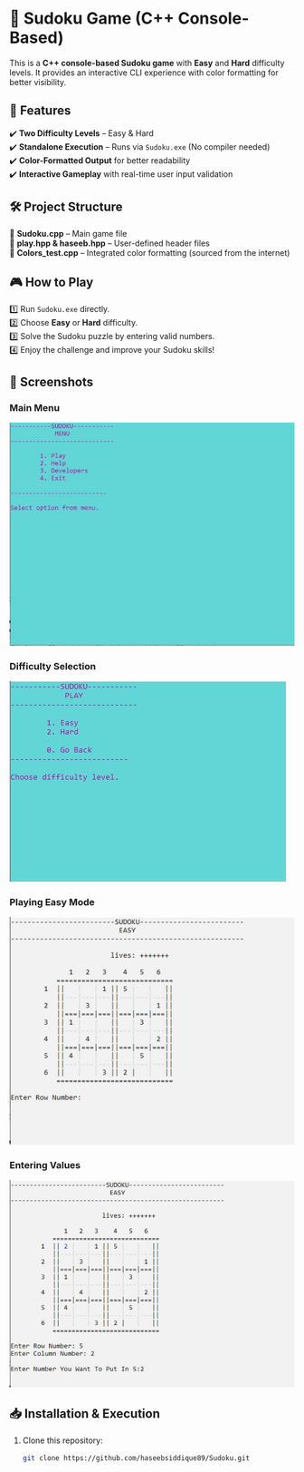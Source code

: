# 🎯 Sudoku Game (C++ Console-Based)  

This is a **C++ console-based Sudoku game** with **Easy** and **Hard** difficulty levels. It provides an interactive CLI experience with color formatting for better visibility.  

## 🚀 Features  
✔️ **Two Difficulty Levels** – Easy & Hard  
✔️ **Standalone Execution** – Runs via `Sudoku.exe` (No compiler needed)  
✔️ **Color-Formatted Output** for better readability  
✔️ **Interactive Gameplay** with real-time user input validation  

## 🛠 Project Structure  
📌 **Sudoku.cpp** – Main game file  
📌 **play.hpp & haseeb.hpp** – User-defined header files  
📌 **Colors_test.cpp** – Integrated color formatting (sourced from the internet)  

## 🎮 How to Play  
1️⃣ Run `Sudoku.exe` directly.  
2️⃣ Choose **Easy** or **Hard** difficulty.  
3️⃣ Solve the Sudoku puzzle by entering valid numbers.  
4️⃣ Enjoy the challenge and improve your Sudoku skills!  

## 📸 Screenshots  
### Main Menu  
![Main Menu](Snaps/s1.JPG)  

### Difficulty Selection  
![Difficulty Selection](Snaps/s2.JPG)  

### Playing Easy Mode  
![Easy Mode](Snaps/s3.JPG)  

### Entering Values  
![Entering Values](Snaps/s4.JPG)  

## 📥 Installation & Execution  
1. Clone this repository:  
   ```sh
   git clone https://github.com/haseebsiddique89/Sudoku.git
